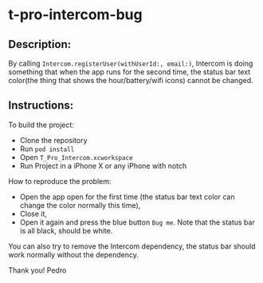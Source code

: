 # t-pro-intercom-bug

## Description:

By calling `Intercom.registerUser(withUserId:, email:)`, Intercom is doing something that when the app runs for the second time, the status bar text color(the thing that shows the hour/battery/wifi icons) cannot be changed.

## Instructions:

To build the project:

 - Clone the repository
 - Run `pod install`
 - Open `T_Pro_Intercom.xcworkspace`
 - Run Project in a iPhone X or any iPhone with notch

How to reproduce the problem:

 - Open the app open for the first time (the status bar text color can change the color normally this time), 
 - Close it,
 - Open it again and press the blue button `Bug me`. Note that the status bar is all black, should be white.

You can also try to remove the Intercom dependency, the status bar should work normally without the dependency.

Thank you!
Pedro